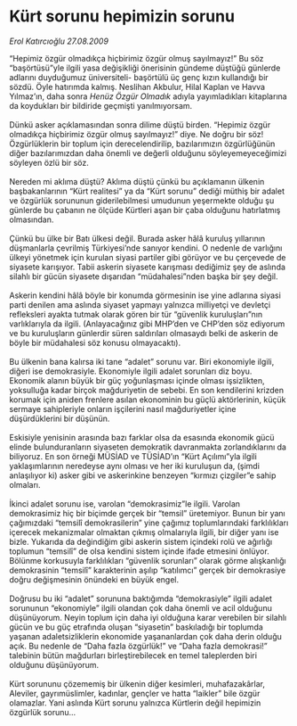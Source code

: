 # Kürt sorunu hepimizin sorunu

*Erol Katırcıoğlu 27.08.2009*

<div class="taraf_structure_2col_1zq">
<div class="margen_n">



 <p>“Hepimiz özgür olmadıkça hiçbirimiz özgür olmuş sayılmayız!” Bu söz “başörtüsü”yle ilgili yasa değişikliği önerisinin gündeme düştüğü günlerde adlarını duyduğumuz üniversiteli- başörtülü üç genç kızın kullandığı bir sözdü. Öyle hatırımda kalmış. Neslihan Akbulur, Hilal Kaplan ve Havva Yılmaz’ın, daha sonra <i>Henüz Özgür Olmadık</i> adıyla yayımladıkları kitaplarına da koydukları bir bildiride geçmişti yanılmıyorsam. <br/><br/>Dünkü asker açıklamasından sonra dilime düştü birden. “Hepimiz özgür olmadıkça hiçbirimiz özgür olmuş sayılmayız!” diye. Ne doğru bir söz! Özgürlüklerin bir toplum için derecelendirilip, bazılarımızın özgürlüğünün diğer bazılarımızdan daha önemli ve değerli olduğunu söyleyemeyeceğimizi söyleyen özlü bir söz. <br/><br/>Nereden mi aklıma düştü? Aklıma düştü çünkü bu açıklamanın ülkenin başbakanlarının “Kürt realitesi” ya da “Kürt sorunu” dediği müthiş bir adalet ve özgürlük sorununun giderilebilmesi umudunun yeşermekte olduğu şu günlerde bu çabanın ne ölçüde Kürtleri aşan bir çaba olduğunu hatırlatmış olmasından. <br/><br/>Çünkü bu ülke bir Batı ülkesi değil. Burada asker hâlâ kuruluş yıllarının düşmanlarla çevrilmiş Türkiyesi’nde sanıyor kendini. O nedenle de varlığını ülkeyi yönetmek için kurulan siyasi partiler gibi görüyor ve bu çerçevede de siyasete karışıyor. Tabii askerin siyasete karışması dediğimiz şey de aslında silahlı bir gücün siyasete dışarıdan “müdahalesi”nden başka bir şey değil. <br/><br/>Askerin kendini hâlâ böyle bir konumda görmesinin ise yine adlarına siyasi parti denilen ama aslında siyaset yapmayı yalnızca milliyetçi ve devletçi refleksleri ayakta tutmak olarak gören bir tür “güvenlik kuruluşları”nın varlıklarıyla da ilgili. (Anlayacağınız gibi MHP’den ve CHP’den söz ediyorum ve bu kuruluşların günlerdir süren saldırıları olmasaydı belki de askerin de böyle bir müdahalesi söz konusu olmayacaktı). <br/><br/>Bu ülkenin bana kalırsa iki tane “adalet” sorunu var. Biri ekonomiyle ilgili, diğeri ise demokrasiyle. Ekonomiyle ilgili adalet sorunları diz boyu. Ekonomik alanın büyük bir güç yoğunlaşması içinde olması işsizlikten, yoksulluğa kadar birçok mağduriyetin de sebebi. En son kendilerini krizden korumak için aniden frenlere asılan ekonominin bu güçlü aktörlerinin, küçük sermaye sahipleriyle onların işçilerini nasıl mağduriyetler içine düşürdüklerini bir düşünün. <br/><br/>Eskisiyle yenisinin arasında bazı farklar olsa da esasında ekonomik gücü elinde bulunduranların siyaseten demokratik davranmakta zorlandıklarını da biliyoruz. En son örneği MÜSİAD ve TÜSİAD’ın “Kürt Açılımı”yla ilgili yaklaşımlarının neredeyse aynı olması ve her iki kuruluşun da, (şimdi anlaşılıyor ki) asker gibi ve askerinkine benzeyen “kırmızı çizgiler”e sahip olmaları. <br/><br/>İkinci adalet sorunu ise, varolan “demokrasimiz”le ilgili. Varolan demokrasimiz hiç bir biçimde gerçek bir “temsil” üretemiyor. Bunun bir yanı çağımızdaki “temsilî demokrasilerin” yine çağımız toplumlarındaki farklılıkları içerecek mekanizmalar olmaktan çıkmış olmalarıyla ilgili, bir diğer yanı ise bizle. Yukarıda da değindiğim gibi askerin sistem içindeki rolü ve ağırlığı toplumun “temsilî” de olsa kendini sistem içinde ifade etmesini önlüyor. Bölünme korkusuyla farklılıkları “güvenlik sorunları” olarak görme alışkanlığı demokrasinin “temsilî” karakterinin aşılıp “katılımcı” gerçek bir demokrasiye doğru değişmesinin önündeki en büyük engel. <br/><br/>Doğrusu bu iki “adalet” sorununa baktığımda “demokrasiyle” ilgili adalet sorununun “ekonomiyle” ilgili olandan çok daha önemli ve acil olduğunu düşünüyorum. Neyin toplum için daha iyi olduğuna karar verebilen bir silahlı gücün ve bu güç etrafında oluşan “siyasetin” baskıladığı bir toplumda yaşanan adaletsizliklerin ekonomide yaşananlardan çok daha derin olduğu açık. Bu nedenle de “Daha fazla özgürlük!” ve “Daha fazla demokrasi!” talebinin bütün mağdurları birleştirebilecek en temel taleplerden biri olduğunu düşünüyorum. <br/><br/>Kürt sorununu çözememiş bir ülkenin diğer kesimleri, muhafazakârlar, Aleviler, gayrımüslimler, kadınlar, gençler ve hatta “laikler” bile özgür olamazlar. Yani aslında Kürt sorunu yalnızca Kürtlerin değil hepimizin özgürlük sorunu...</p>
<br/>
<br/>
<br/>



<br/>


<div id="taraf_not">
</div>

</div>


</div>
